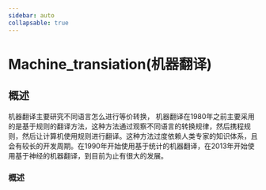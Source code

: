 ```yaml
---
sidebar: auto
collapsable: true
---
```

# Machine_transiation(机器翻译)
## 概述

机器翻译主要研究不同语言怎么进行等价转换， 机器翻译在1980年之前主要采用的是基于规则的翻译方法，这种方法通过观察不同语言的转换规律，然后携程规则，然后让计算机使用规则进行翻译。这种方法过度依赖人类专家的知识体系，且会有较长的开发周期。在1990年开始使用基于统计的机器翻译，在2013年开始使用基于神经的机器翻译，到目前为止有很大的发展。
### 概述
